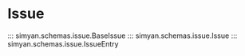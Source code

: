 # Issue

::: simyan.schemas.issue.BaseIssue
::: simyan.schemas.issue.Issue
::: simyan.schemas.issue.IssueEntry
